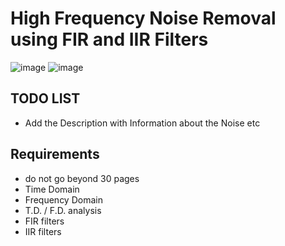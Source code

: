 # High Frequency Noise Removal using FIR and IIR Filters
![image](https://github.com/user-attachments/assets/6bb8965b-8f15-43e2-af0a-33f24e8978c2)
![image](https://github.com/user-attachments/assets/6bed9189-99b3-40dd-8a70-d4b1cda213b5)


## TODO LIST
- Add the Description with Information about the Noise etc
## Requirements
- do not go beyond 30 pages
- Time Domain
- Frequency Domain
- T.D. / F.D. analysis
- FIR filters
- IIR filters
